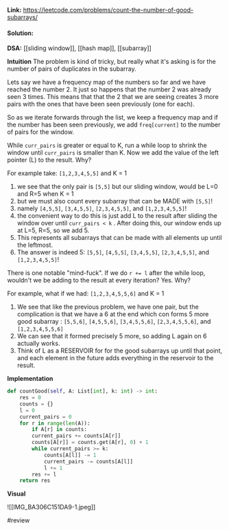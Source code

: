 
**Link:** https://leetcode.com/problems/count-the-number-of-good-subarrays/
#### Solution:

**DSA:** [[sliding window]], [[hash map]], [[subarray]]

**Intuition**
The problem is kind of tricky, but really what it's asking is for the number of pairs of duplicates in the subarray. 

Lets say we have a frequency map of the numbers so far and we have reached the number 2. It just so happens that the number 2 was already seen 3 times. This means that that the 2 that we are seeing creates 3 more pairs with the ones that have been seen previously (one for each).

So as we iterate forwards through the list, we keep a frequency map and if the number has been seen previously, we add `freq[current]` to the number of pairs for the window. 

While `curr_pairs` is greater or equal to K, run a while loop to shrink the window until `curr_pairs` is smaller than K. Now we add the value of the left pointer (L) to the result. Why?

For example take:
`[1,2,3,4,5,5]` and K = 1

1. we see that the only pair is `[5,5]` but our sliding window, would be L=0 and R=5 when K = 1
2. but we must also count every subarray that can be MADE with `[5,5]`!
3. namely `[4,5,5]`, `[3,4,5,5]`, `[2,3,4,5,5]`, and `[1,2,3,4,5,5]`!
4. the convenient way to do this is just add L to the result after sliding the window over until `curr_pairs < k` . After doing this, our window ends up at L=5, R=5, so we add 5.
5. This represents all subarrays that can be made with all elements up until the leftmost.
6. The answer is indeed 5: `[5,5]`, `[4,5,5]`, `[3,4,5,5]`, `[2,3,4,5,5]`, and `[1,2,3,4,5,5]`!

There is one notable "mind-fuck". If we do `r += l` after the while loop, wouldn't we be adding to the result at every iteration? Yes. Why?

For example, what if we had:
`[1,2,3,4,5,5,6]` and K = 1

1. We see that like the previous problem, we have one pair, but the complication is that we have a 6 at the end which con forms 5 more good subarray : `[5,5,6]`, `[4,5,5,6]`, `[3,4,5,5,6]`, `[2,3,4,5,5,6]`, and `[1,2,3,4,5,5,6]`
2. We can see that it formed precisely 5 more, so adding L again on 6 actually works.
3. Think of L as a RESERVOIR for for the good subarrays up until that point, and each element in the future adds everything in the reservoir to the result.


**Implementation**
```python
def countGood(self, A: List[int], k: int) -> int:
	res = 0
	counts = {}
	l = 0
	current_pairs = 0
	for r in range(len(A)):
		if A[r] in counts:
		current_pairs += counts[A[r]]
		counts[A[r]] = counts.get(A[r], 0) + 1
		while current_pairs >= k:
			counts[A[l]] -= 1
			current_pairs -= counts[A[l]]
			l += 1
		res += l
	return res
```


**Visual** 

![[IMG_BA306C151DA9-1.jpeg]]

#review 